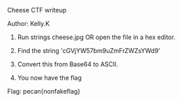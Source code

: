 Cheese CTF writeup

Author: Kelly.K

1. Run strings cheese.jpg OR open the file in a hex editor.

2. Find the string 'cGVjYW57bm9uZmFrZWZsYWd9'

3. Convert this from Base64 to ASCII.

4. You now have the flag

Flag: pecan{nonfakeflag}
